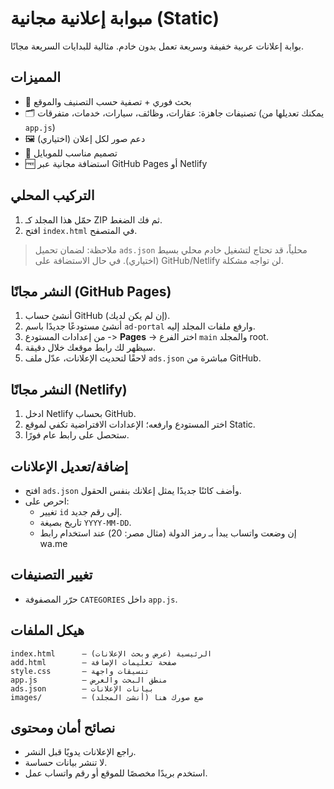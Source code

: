 
# مبوابة إعلانية مجانية (Static)

بوابة إعلانات عربية خفيفة وسريعة تعمل بدون خادم. مثالية للبدايات السريعة مجانًا.

## المميزات
- 🔎 بحث فوري + تصفية حسب التصنيف والموقع
- 🗂️ تصنيفات جاهزة: عقارات، وظائف، سيارات، خدمات، متفرقات (يمكنك تعديلها من `app.js`)
- 🖼️ دعم صور لكل إعلان (اختياري)
- 📱 تصميم مناسب للموبايل
- 🆓 استضافة مجانية عبر GitHub Pages أو Netlify

## التركيب المحلي
1) حمّل هذا المجلد كـ ZIP ثم فك الضغط.
2) افتح `index.html` في المتصفح.

> ملاحظة: لضمان تحميل `ads.json` محلياً، قد تحتاج لتشغيل خادم محلي بسيط (اختياري). في حال الاستضافة على GitHub/Netlify لن تواجه مشكلة.

## النشر مجانًا (GitHub Pages)
1) أنشئ حساب GitHub (إن لم يكن لديك).
2) أنشئ مستودعًا جديدًا باسم `ad-portal` وارفع ملفات المجلد إليه.
3) من إعدادات المستودع -> **Pages** -> اختر الفرع `main` والمجلد root.
4) سيظهر لك رابط موقعك خلال دقيقة.
5) لاحقًا لتحديث الإعلانات، عدّل ملف `ads.json` مباشرة من GitHub.

## النشر مجانًا (Netlify)
1) ادخل Netlify بحساب GitHub.
2) اختر المستودع وارفعه؛ الإعدادات الافتراضية تكفي لموقع Static.
3) ستحصل على رابط عام فورًا.

## إضافة/تعديل الإعلانات
- افتح `ads.json` وأضف كائنًا جديدًا يمثل إعلانك بنفس الحقول.
- احرص على:
  - تغيير `id` إلى رقم جديد.
  - تاريخ بصيغة `YYYY-MM-DD`.
  - إن وضعت واتساب يبدأ بـ رمز الدولة (مثال مصر: 20) عند استخدام رابط wa.me

## تغيير التصنيفات
- حرّر المصفوفة `CATEGORIES` داخل `app.js`.

## هيكل الملفات
```
index.html      — الرئيسية (عرض وبحث الإعلانات)
add.html        — صفحة تعليمات الإضافة
style.css       — تنسيقات واجهة
app.js          — منطق البحث والعرض
ads.json        — بيانات الإعلانات
images/         — ضع صورك هنا (أنشئ المجلد)
```

## نصائح أمان ومحتوى
- راجع الإعلانات يدويًا قبل النشر.
- لا تنشر بيانات حساسة.
- استخدم بريدًا مخصصًا للموقع أو رقم واتساب عمل.
